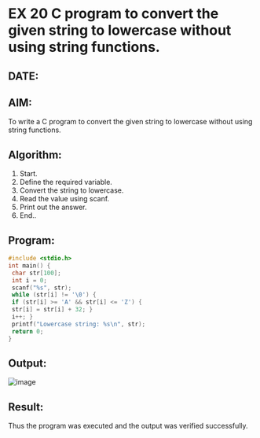 # EX 20 C program to convert the given string to lowercase without using string functions.
## DATE: 
## AIM:
To write a C program to convert the given string to lowercase without using string functions.

## Algorithm:
1. Start.
2. Define the required variable.
3. Convert the string to lowercase.
4. Read the value using scanf.
5. Print out the answer.
6. End..

## Program:
```c program
#include <stdio.h>
int main() {
 char str[100];
 int i = 0;
 scanf("%s", str); 
 while (str[i] != '\0') {
 if (str[i] >= 'A' && str[i] <= 'Z') {
 str[i] = str[i] + 32; }
 i++; }
 printf("Lowercase string: %s\n", str);
 return 0;
}
```

## Output:
![image](https://github.com/user-attachments/assets/b6db25ec-c9ff-4205-85d6-377e79a1e236)

## Result:
Thus the program was executed and the output was verified successfully.
